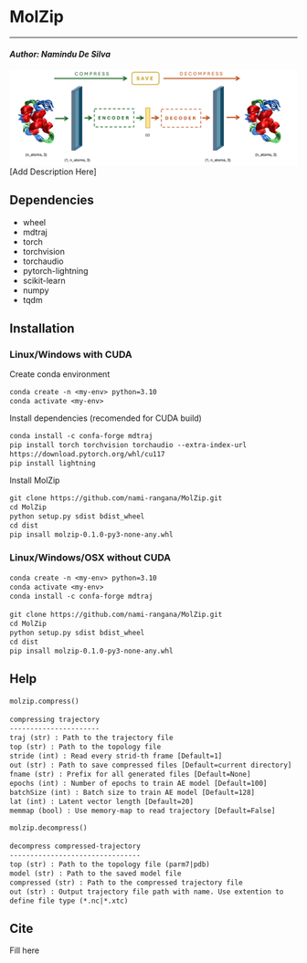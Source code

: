 # MolZip
___
#### _Author: Namindu De Silva_
![molzip](molzip.jpg)
[Add Description Here]

## Dependencies

- wheel
- mdtraj
- torch
- torchvision
- torchaudio
- pytorch-lightning
- scikit-learn
- numpy
- tqdm

## Installation
### Linux/Windows with CUDA
Create conda environment
```
conda create -n <my-env> python=3.10
conda activate <my-env>
```
Install dependencies (recomended for CUDA build)
```
conda install -c confa-forge mdtraj
pip install torch torchvision torchaudio --extra-index-url https://download.pytorch.org/whl/cu117
pip install lightning
```
Install MolZip
```
git clone https://github.com/nami-rangana/MolZip.git
cd MolZip
python setup.py sdist bdist_wheel
cd dist
pip insall molzip-0.1.0-py3-none-any.whl
```
### Linux/Windows/OSX without CUDA
```
conda create -n <my-env> python=3.10
conda activate <my-env>
conda install -c confa-forge mdtraj

git clone https://github.com/nami-rangana/MolZip.git
cd MolZip
python setup.py sdist bdist_wheel
cd dist
pip insall molzip-0.1.0-py3-none-any.whl
```

## Help
```
molzip.compress()

compressing trajectory
----------------------
traj (str) : Path to the trajectory file
top (str) : Path to the topology file
stride (int) : Read every strid-th frame [Default=1]
out (str) : Path to save compressed files [Default=current directory]
fname (str) : Prefix for all generated files [Default=None]
epochs (int) : Number of epochs to train AE model [Default=100]
batchSize (int) : Batch size to train AE model [Default=128]
lat (int) : Latent vector length [Default=20]
memmap (bool) : Use memory-map to read trajectory [Default=False]
```
```
molzip.decompress()

decompress compressed-trajectory
--------------------------------
top (str) : Path to the topology file (parm7|pdb)
model (str) : Path to the saved model file
compressed (str) : Path to the compressed trajectory file
out (str) : Output trajectory file path with name. Use extention to define file type (*.nc|*.xtc)
```

## Cite

Fill here
